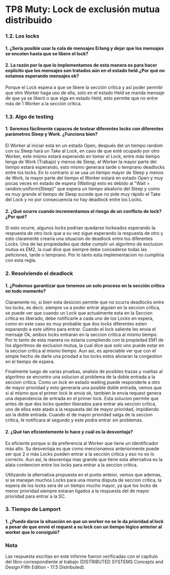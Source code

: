 # TP8 Muty: Lock de exclusión mutua distribuido

### 1.2. Los locks

#### 1. ¿Sería posible usar la cola de mensajes Erlang y dejar que los mensajes se encolen hasta que se libere el lock?


#### 2. La razón por la que lo implementamos de esta manera es para hacer explícito que los mensajes son tratados aún en el estado held.¿Por qué no estamos esperando mensajes ok?
Porque el Lock espera a que se libere la sección crítica y así poder permitir que otro Worker haga uso de ella, solo en el estado Held se manda mensaje de que ya se liberó o que siga en estado Held, esto permite que no entre más de 1 Worker a la sección crítica.



### 1.3. Algo de testing

#### 1. Seremos fácilmente capaces de testear diferentes locks con diferentes parámetros Sleep y Work. ¿Funciona bien?
El Worker al iniciar está en un estado Open, después del un tiempo random con su Sleep hará un Take al Lock, en caso de que esté ocupado por otro Worker, este mismo estará esperando en tomar el Lock, entre más tiempo tenga de Work (Trabajo) y menos de Sleep, el Worker la mayor parte del tiempo estará esperando, esto mismo generara tarde o temprano deadlocks entre los locks.
En lo contrario si se usa un tiempo mayor de Sleep y menos de Work, la mayor parte del tiempo el Worker estará en estado Open y muy pocas veces en estado de espera (Waiting) esto es debido al "Wait = random:uniform(Sleep)" que espera un tiempo aleatorio del Sleep y como es muy grande el tiempo de Sleep sucede que no pide muy rápido el Take del Lock y no por consecuencia no hay deadlock entre los Locks.

#### 2. ¿Qué ocurre cuando incrementamos el riesgo de un conflicto de lock? ¿Por qué?
Si esto ocurre, algunos locks podrian quedarse lockeados esperando la respuesta de otro lock que a su vez sigue esperando la respuesta de otro y esto claramente crearia una situacion de deadlock entre los diferentes Locks. Una de las propiedades que debe cumplir un algoritmo de exclusion mutua es EM2, la cual dice que siempre debe concederse todas las peticiones, tarde o temprano. Por lo tanto esta implementacion no cumpliria con esta regla.



### 2. Resolviendo el deadlock

#### 1. ¿Podemos garantizar que tenemos un solo proceso en la sección crítica en todo momento?
Claramente no, si bien esta desicion permite que no ocurra deadlocks entre los locks, es decir, siempre va a poder entrar alguien en la seccion critica,  se puede ver que cuando un Lock que actualmente esta en la Seccion critica es liberado, debe notificarle a cada uno de los Locks en espera, como en este caso es muy probable que dos locks diferentes esten esperando a este ultimo para entrar. Cuando el lock saliente les envia el  mensaje Ok, ambos locks entraran en la seccion critica al mismo tiempo. Por lo tanto de esta manera no estaria cumpliendo con la propiedad EM1 de los algoritmos de exclusion mutua, la cual dice que solo uno puede estar en la seccion critica al mismo tiempo. Aun asi, es apreciable ver que con el simple hecho de darle una priodad a los locks estos aliviaran la congestion en el tiempo de espera.

Finalmente luego de varias pruebas, analisis de posibles trazas y vueltas al algoritmo se encontro una solucion al problema de la doble entrada a la seccion critica. Como un lock en estado waiting puede responderle a otro de mayor prioridad y esto generaria una posible doble entrada, vemos que si al mismo que el primer lock le envia ok, tambien le envia request genera una dependencia de entrada en el primer lock. Esta solucion permite que antes de que dos locks queden liberados para entrar ala seccion critica, uno de ellos este atado a la respuesta del de mayor prioridad, impidiendo asi la doble entrada. Cuando el de mayor prioridad salga de la seccion critica, le notificara al segundo y este podra entrar sin problemas.

#### 2. ¿Qué tan eficientemente lo hace y cuál es la desventaja?
Es eficiente porque si da preferencia al Worker que tiene un identificador más alto.
Su desventaja es que como mencionamos anteriormente puede ser que 2 o más Locks pueden entrar a la sección crítica y eso no es lo correcto. Aun asi, la desventaja mas grande que tiene esta alternativa es la alata contencion entre los locks para entrar a la seccion critica.

Utilizando la alternativa propuesta en el punto anteior, vemos que ademas, si se manejan muchos Locks para una misma disputa de seccion critica, la espera de los locks sera de un tiempo mucho mayor, ya que los locks de menor prioridad siempre estaran ligados a la respuesta del de mayor prioridad para entrar a la SC.



### 3. Tiempo de Lamport

#### 1. ¿Puede darse la situación en que un worker no se le da prioridad al lock a pesar de que envió el request a su lock con un tiempo lógico anterior al worker que lo consiguió?



### Nota
Las respuesta escritas en este informe fueron verificadas con el capítulo del libro correspondiente al trabajo (DISTRIBUTED SYSTEMS Concepts and Design Fifth Edition - 17.5 Distributed).
